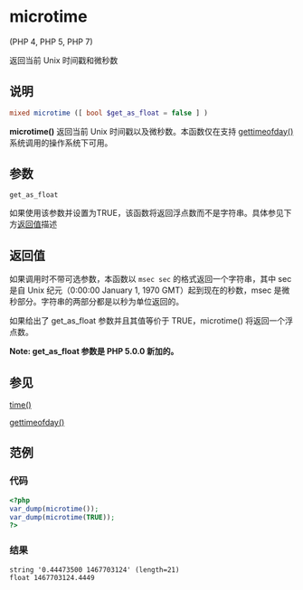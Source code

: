 # microtime

(PHP 4, PHP 5, PHP 7)

返回当前 Unix 时间戳和微秒数

## 说明

```php
mixed microtime ([ bool $get_as_float = false ] )
```

**microtime()** 返回当前 Unix 时间戳以及微秒数。本函数仅在支持 [gettimeofday()](gettimeofday.md) 系统调用的操作系统下可用。

## 参数

`get_as_float`

如果使用该参数并设置为TRUE，该函数将返回浮点数而不是字符串。具体参见下方[返回值](#返回值)描述

## 返回值

如果调用时不带可选参数，本函数以 `msec sec` 的格式返回一个字符串，其中 sec 是自 Unix 纪元（0:00:00 January 1, 1970 GMT）起到现在的秒数，msec 是微秒部分。字符串的两部分都是以秒为单位返回的。

如果给出了 get_as_float 参数并且其值等价于 TRUE，microtime() 将返回一个浮点数。

**Note: get_as_float 参数是 PHP 5.0.0 新加的。**

## 参见

[time()](time.md)

[gettimeofday()](gettimeofday.md)

## 范例

### 代码

```php
<?php
var_dump(microtime());
var_dump(microtime(TRUE));
?>
```

### 结果

```shell
string '0.44473500 1467703124' (length=21)
float 1467703124.4449
```
